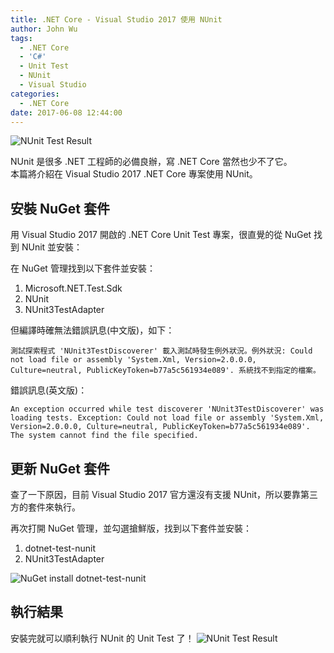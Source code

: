 ```yaml
---
title: .NET Core - Visual Studio 2017 使用 NUnit
author: John Wu
tags:
  - .NET Core
  - 'C#'
  - Unit Test
  - NUnit
  - Visual Studio
categories:
  - .NET Core
date: 2017-06-08 12:44:00
---
```

![NUnit Test Result](/images/pasted-185.png)

NUnit 是很多 .NET 工程師的必備良辦，寫 .NET Core 當然也少不了它。  
本篇將介紹在 Visual Studio 2017 .NET Core 專案使用 NUnit。  

<!-- more -->

## 安裝 NuGet 套件

用 Visual Studio 2017 開啟的 .NET Core Unit Test 專案，很直覺的從 NuGet 找到 NUnit 並安裝：

在 NuGet 管理找到以下套件並安裝：  
1. Microsoft.NET.Test.Sdk  
2. NUnit  
3. NUnit3TestAdapter  

但編譯時確無法錯誤訊息(中文版)，如下：
```
測試探索程式 'NUnit3TestDiscoverer' 載入測試時發生例外狀況。例外狀況: Could not load file or assembly 'System.Xml, Version=2.0.0.0, Culture=neutral, PublicKeyToken=b77a5c561934e089'. 系統找不到指定的檔案。
```

錯誤訊息(英文版)：
```
An exception occurred while test discoverer 'NUnit3TestDiscoverer' was loading tests. Exception: Could not load file or assembly 'System.Xml, Version=2.0.0.0, Culture=neutral, PublicKeyToken=b77a5c561934e089'. The system cannot find the file specified.
```

## 更新 NuGet 套件

查了一下原因，目前 Visual Studio 2017 官方還沒有支援 NUnit，所以要靠第三方的套件來執行。  

再次打開 NuGet 管理，並勾選搶鮮版，找到以下套件並安裝：  
1. dotnet-test-nunit  
2. NUnit3TestAdapter  

![NuGet install dotnet-test-nunit](/images/pasted-184.png)

## 執行結果

安裝完就可以順利執行 NUnit 的 Unit Test 了！
![NUnit Test Result](/images/pasted-185.png)